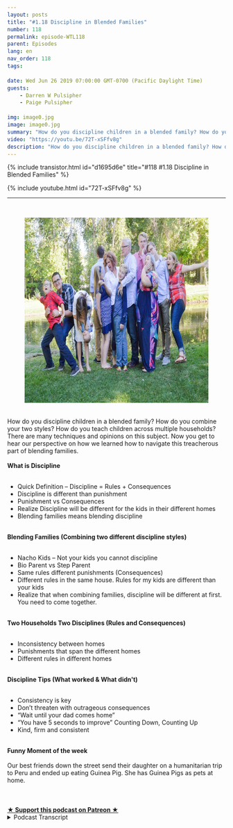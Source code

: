 ```yaml
---
layout: posts
title: "#1.18 Discipline in Blended Families"
number: 118
permalink: episode-WTL118
parent: Episodes
lang: en
nav_order: 118
tags:

date: Wed Jun 26 2019 07:00:00 GMT-0700 (Pacific Daylight Time)
guests:
    - Darren W Pulsipher
    - Paige Pulsipher

img: image0.jpg
image: image0.jpg
summary: "How do you discipline children in a blended family? How do you combine your two styles? How do you teach children across multiple households? There are many techniques and opinions on this subject. Now you get to hear our perspective on how we learned how to navigate this treacherous part of blending families. "
video: "https://youtu.be/72T-xSFfv8g"
description: "How do you discipline children in a blended family? How do you combine your two styles? How do you teach children across multiple households? There are many techniques and opinions on this subject. Now you get to hear our perspective on how we learned how to navigate this treacherous part of blending families. "
---
```


<div>
{% include transistor.html id="d1695d6e" title="#118 #1.18 Discipline in Blended Families" %}

{% include youtube.html id="72T-xSFfv8g" %}
</div>

---

<html><head></head><body><div><a href="https://1.bp.blogspot.com/-1RV-sXPCIV8/XRLbFx__5nI/AAAAAAAFA0k/cHjZIc2qaFA5ZDFj4-6BWrwd7ZU44kHRwCLcBGAs/s1600/family2016-all.jpg"><br></a><figure data-trix-attachment="{&quot;contentType&quot;:&quot;image&quot;,&quot;height&quot;:426,&quot;url&quot;:&quot;https://1.bp.blogspot.com/-1RV-sXPCIV8/XRLbFx__5nI/AAAAAAAFA0k/cHjZIc2qaFA5ZDFj4-6BWrwd7ZU44kHRwCLcBGAs/s640/family2016-all.jpg&quot;,&quot;width&quot;:640}" data-trix-content-type="image" class="attachment attachment--preview"><img src="./image0.jpg" width="640" height="426"><figcaption class="attachment__caption"></figcaption></figure></div><div><br></div><div>How do you discipline children in a blended family? How do you combine your two styles? How do you teach children across multiple households? There are many techniques and opinions on this subject. Now you get to hear our perspective on how we learned how to navigate this treacherous part of blending families.&nbsp;</div><div><strong><br>What is Discipline<br></strong><br></div><ul><li>Quick Definition – Discipline = Rules + Consequences</li><li>Discipline is different than punishment</li><li>Punishment vs Consequences</li><li>Realize Discipline will be different for the kids in their different homes</li><li>Blending families means blending discipline</li></ul><div><strong><br>Blending Families (Combining two different discipline styles)<br></strong><br></div><ul><li>Nacho Kids – Not your kids you cannot discipline</li><li>Bio Parent vs Step Parent</li><li>Same rules different punishments (Consequences)</li><li>Different rules in the same house. Rules for my kids are different than your kids</li><li>Realize that when combining families, discipline will be different at first. You need to come together.</li></ul><div><strong><br>Two Households Two Disciplines (Rules and Consequences)<br></strong><br></div><ul><li>Inconsistency between homes</li><li>Punishments that span the different homes</li><li>Different rules in different homes</li></ul><div><strong><br>Discipline Tips (What worked &amp; What didn't)<br></strong><br></div><ul><li>Consistency is key</li><li>Don’t threaten with outrageous consequences</li><li>“Wait until your dad comes home”</li><li>“You have 5 seconds to improve” Counting Down, Counting Up</li><li>Kind, firm and consistent</li></ul><div><strong><br>Funny Moment of the week<br></strong><br></div><div>Our best friends down the street send their daughter on a humanitarian trip to Peru and ended up eating Guinea Pig. She has Guinea Pigs as pets at home.&nbsp;</div><div><br></div><div><br><br></div>
<strong>
  <a href="https://www.patreon.com/wheresthelemonade" target="_donate" rel="payment" title="★ Support this podcast on Patreon ★">★ Support this podcast on Patreon ★</a>
</strong></body></html>

<details>
<summary> Podcast Transcript </summary>

<p></p>

</details>
